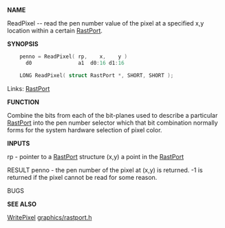 
**NAME**

ReadPixel -- read the pen number value of the pixel at a
specified x,y location within a certain [RastPort](_OOAF).

**SYNOPSIS**

```c
    penno = ReadPixel( rp,    x,    y )
      d0               a1  d0:16 d1:16

    LONG ReadPixel( struct RastPort *, SHORT, SHORT );

```
Links: [RastPort](_OOAF) 

**FUNCTION**

Combine the bits from each of the bit-planes used to describe
a particular [RastPort](_OOAF) into the pen number selector which that
bit combination normally forms for the system hardware selection
of pixel color.

**INPUTS**

rp -  pointer to a [RastPort](_OOAF) structure
(x,y) a point in the [RastPort](_OOAF)

RESULT
penno - the pen number of the pixel at (x,y) is returned.
-1 is returned if the pixel cannot be read for some reason.

BUGS

**SEE ALSO**

[WritePixel](WritePixel)    [graphics/rastport.h](_OOAF)
